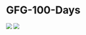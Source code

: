 # GFG-100-Days

<img src="https://practice.geeksforgeeks.org/problem-of-the-day/dashboard"/>
<img src="https://img.shields.io/badge/gfg%20-%23H92033.svg?&style=for-the-badge&logo=gfg&logoColor=white"/>
